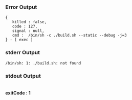 ### Error Output   
```
{
   killed : false,
   code : 127,
   signal : null,
   cmd :  /bin/sh -c ./build.sh --static --debug -j=3 
} - [ exec ]
```
### stderr Output   

```
/bin/sh: 1: ./build.sh: not found

```
### stdout Output   

```

```   
#### exitCode : 1
